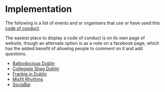 # Implementation
The following is a list of events and or organisers that use or have used this [code of conduct](https://github.com/ADubhlaoich/dance-code-of-conduct/blob/master/README.md).

The easiest place to display a code of conduct is on its own page of website, though an alternate option is as a note on a facebook page, which has the added benefit of allowing people to comment on it and add questions.

* [Balbodocious Dublin](https://www.balbodaciousdublin.com/)
* [Collegiate Shag Dublin](https://www.facebook.com/shagdublin/)
* [Frankie in Dublin](http://frankieindublin.com/)
* [Misfit Rhythms](https://www.facebook.com/misfitrhythms/)
* [SociaBal](https://www.facebook.com/SociaBalDublin/)
